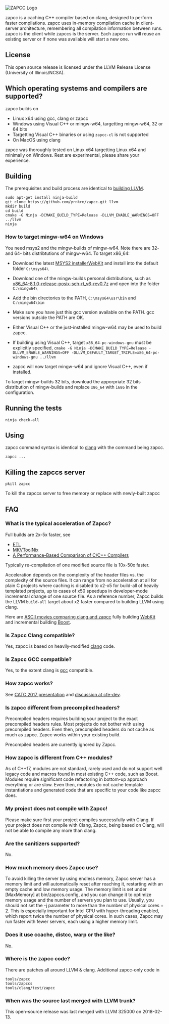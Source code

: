 ![ZAPCC Logo](/docs/zapcc/zapcc-logo.png)

zapcc is a caching C++ compiler based on clang, designed to perform faster compilations.
zapcc uses in-memory compilation cache in client-server architecture, remembering all compilation information between runs. 
zapcc is the client while zapccs is the server. Each zapcc run will reuse an existing server or if none was available will start a new one.

## License

This open source release is licensed under the LLVM Release License (University of Illinois/NCSA).

## Which operating systems and compilers are supported?

zapcc builds on 
* Linux x64 using gcc, clang or zapcc
* Windows using Visual C++ or mingw-w64, targetting mingw-w64, 32 or 64 bits
* Targetting Visual C++ binaries or using `zapcc-cl` is not supported
* On MacOS using clang

zapcc was thoroughly tested on Linux x64 targetting Linux x64 and minimally on Windows. Rest are experimental, please share your experience.

## Building

The prerequisites and build process are identical to [building LLVM](https://llvm.org/docs/CMake.html).

    sudo apt-get install ninja-build
    git clone https://github.com/yrnkrn/zapcc.git llvm
    mkdir build
    cd build
    cmake -G Ninja -DCMAKE_BUILD_TYPE=Release -DLLVM_ENABLE_WARNINGS=OFF ../llvm
    ninja
    
### How to target mingw-w64 on Windows

You need msys2 and the mingw-builds of mingw-w64. Note there are 32- and 64- bits distribtutions of mingw-w64.
To target x86_64:

* Download the latest [MSYS2 installerWebKit](https://www.msys2.org) and install into the default folder `C:\msys64\`
* Download one of the mingw-builds personal distributions, such as [x86_64-8.1.0-release-posix-seh-rt_v6-rev0.7z](https://sourceforge.net/projects/mingw-w64/files/Toolchains%20targetting%20Win64/Personal%20Builds/mingw-builds/8.1.0/threads-posix/seh/x86_64-8.1.0-release-posix-seh-rt_v6-rev0.7z/download) and open into the folder `C:\mingw64\`
* Add the bin directories to the PATH, `C:\msys64\usr\bin` and `C:\mingw64\bin`

* Make sure you have just this gcc version available on the PATH. gcc versions outside the PATH are OK.
* Either Visual C++ or the just-installed mingw-w64 may be used to build zapcc.
* If building using Visual C++, target `x86_64-pc-windows-gnu` must be explicitly specified, 
`cmake -G Ninja -DCMAKE_BUILD_TYPE=Release -DLLVM_ENABLE_WARNINGS=OFF -DLLVM_DEFAULT_TARGET_TRIPLE=x86_64-pc-windows-gnu ../llvm`

* zapcc will now target mingw-w64 and ignore Visual C++, even if installed.

To target mingw-builds 32 bits, download the apporpriate 32 bits distribution of mingw-builds and replace `x86_64` with `i686` in the configuration.

## Running the tests
    
    ninja check-all

## Using

zapcc command syntax is identical to [clang](https://clang.llvm.org/docs/UsersManual.html) with the command being zapcc.
   
    zapcc ...
   
## Killing the zapccs server

    pkill zapcc

To kill the zapccs server to free memory or replace with newly-built zapcc
    
## FAQ

### What is the typical acceleration of Zapcc?

Full builds are 2x-5x faster, see 
* [ETL](https://baptiste-wicht.com/posts/2016/12/zapcc-cpp-compilation-speed-against-gcc-54-and-clang-39.html)
* [MKVToolNix](https://www.bunkus.org/blog/2018/06/speeding-up-mkvtoolnix-compilation-speed-with-zapcc)
* [A Performance-Based Comparison of C/C++ Compilers](https://colfaxresearch.com/compiler-comparison)

Typically re-compilation of one modified source file is 10x-50x faster.

Acceleration depends on the complexity of the header files vs. the complexity of the source files. It can range from no acceleration at all for plain C projects where caching is disabled to x2-x5 for build-all of heavily templated projects, up to cases of x50 speedups in developer-mode incremental change of one source file.
As a reference number, Zapcc builds the LLVM `build-all` target about x2 faster compared to building LLVM using clang.

Here are [ASCII movies comparing clang and zapcc](https://asciinema.org/~Zapcc) fully building [WebKit](https://webkit.org) and incremental building [Boost](https://www.boost.org).

### Is Zapcc Clang compatible?

Yes, zapcc is based on heavily-modified [clang](https://clang.llvm.org) code.

### Is Zapcc GCC compatible?

Yes, to the extent clang is [gcc](https://gcc.gnu.org) compatible.

### How zapcc works?

See [CATC 2017 presentation](/docs/zapcc/catc17-zapcc-an-accelerating-c-compiler.pdf) and [discussion at cfe-dev](http://lists.llvm.org/pipermail/cfe-dev/2015-May/043155.html).

### Is zapcc different from precompiled headers?

Precompiled headers requires building your project to the exact precompiled headers rules. Most projects do not bother with using precompiled headers. Even then, precompiled  headers do not cache as much as zapcc. Zapcc works within your existing build.

Precompiled headers are currently ignored by Zapcc.

### How zapcc is different from C++ modules?

As of C++17, modules are not standard, rarely used and do not support well legacy code and macros found in most existing C++ code, such as Boost. Modules require significant code refactoring in bottom-up approach everything or are slow. Even then, modules do not cache template instantiations and generated code that are specific to your code like zapcc does.

### My project does not compile with Zapcc!

Please make sure first your project compiles successfully with Clang. If your project does not compile with Clang, Zapcc, being based on Clang, will not be able to compile any more than clang.

### Are the sanitizers supported?

No.

### How much memory does Zapcc use?

To avoid killing the server by using endless memory, Zapcc server has a memory limit and will automatically reset after reaching it, restarting with an empty cache and low memory usage. The memory limit is set under [MaxMemory] at bin/zapccs.config, and you can change it to optimize memory usage and the number of servers you plan to use. Usually, you should not set the -j parameter to more than the number of physical cores + 2. This is especially important for Intel CPU with hyper-threading enabled, which report twice the number of physical cores. In such cases, Zapcc may run faster with fewer servers, each using a higher memory limit.

### Does it use ccache, distcc, warp or the like?

No.

### Where is the zapcc code?

There are patches all around LLVM & clang.
Additional zapcc-only code in

    tools/zapcc
    tools/zapccs
    tools/clang/test/zapcc

### When was the source last merged with LLVM trunk?

This open-source release was last merged with LLVM 325000 on 2018-02-13.
